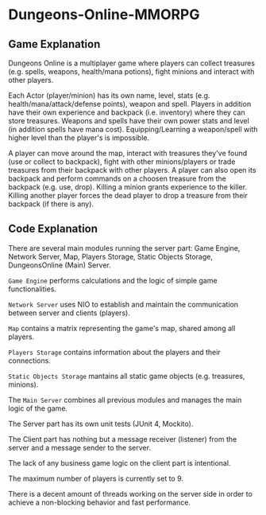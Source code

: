 # Dungeons-Online-MMORPG

## Game Explanation 
Dungeons Online is a multiplayer game where players can
collect treasures (e.g. spells, weapons, health/mana potions), 
fight minions and interact with other players. 

Each Actor (player/minion) has its own name, level, stats (e.g. health/mana/attack/defense points), weapon and spell.
Players in addition have their own experience and backpack (i.e. inventory) where they can store treasures.
Weapons and spells have their own power stats and level (in addition spells have mana cost). 
Equipping/Learning a weapon/spell with higher level than the player's is impossible.

A player can move around the map, interact with treasures they've found (use or collect to backpack), 
fight with other minions/players or trade treasures from their backpack with other players. 
A player can also open its backpack and perform commands on a choosen treasure from the backpack (e.g. use, drop).
Killing a minion grants experience to the killer. 
Killing another player forces the dead player to drop a treasure from their backpack (if there is any).


## Code Explanation
There are several main modules running the server part: Game Engine, Network Server, 
Map, Players Storage, Static Objects Storage, DungeonsOnline (Main) Server.


`Game Engine` performs calculations and the logic of simple game functionalities.

`Network Server` uses NIO to establish and maintain the communication between server and clients (players).

`Map` contains a matrix representing the game's map, shared among all players.

`Players Storage` contains information about the players and their connections.

`Static Objects Storage` mantains all static game objects (e.g. treasures, minions).

The `Main Server` combines all previous modules and manages the main logic of the game.


The Server part has its own unit tests (JUnit 4, Mockito).


The Client part has nothing but a message receiver (listener) from the server and a message sender to the server.

The lack of any business game logic on the client part is intentional.


The maximum number of players is currently set to 9.

There is a decent amount of threads working on the server side in order to achieve a non-blocking behavior and fast performance.
